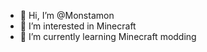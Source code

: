 - 👋 Hi, I’m @Monstamon
- 👀 I’m interested in Minecraft
- 🌱 I’m currently learning Minecraft modding

<!---
Monstamon/Monstamon is a ✨ special ✨ repository because its `README.md` (this file) appears on your GitHub profile.
You can click the Preview link to take a look at your changes.
--->
